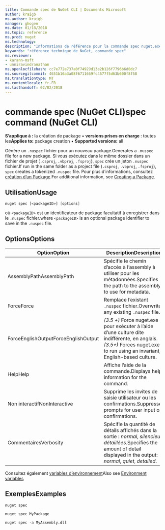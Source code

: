 ```yaml
---
title: Commande spec de NuGet CLI | Documents Microsoft
author: kraigb
ms.author: kraigb
manager: ghogen
ms.date: 01/18/2018
ms.topic: reference
ms.prod: nuget
ms.technology: 
description: "Informations de référence pour la commande spec nuget.exe"
keywords: "référence technique de NuGet, commande spec"
ms.reviewer:
- karann-msft
- unniravindranathan
ms.openlocfilehash: cc7e772e737a0f74929d13e2b126f7796b6d0dc7
ms.sourcegitcommit: 4651b16a3a08f6711669fc4577f5d63b600f8f58
ms.translationtype: MT
ms.contentlocale: fr-FR
ms.lasthandoff: 02/02/2018
---
```

# <a name="spec-command-nuget-cli"></a><span data-ttu-id="0cb77-104">commande spec (NuGet CLI)</span><span class="sxs-lookup"><span data-stu-id="0cb77-104">spec command (NuGet CLI)</span></span>

<span data-ttu-id="0cb77-105">**S’applique à :** la création de package &bullet; **versions prises en charge :** toutes les</span><span class="sxs-lookup"><span data-stu-id="0cb77-105">**Applies to:** package creation &bullet; **Supported versions:** all</span></span>

<span data-ttu-id="0cb77-106">Génère un `.nuspec` fichier pour un nouveau package.</span><span class="sxs-lookup"><span data-stu-id="0cb77-106">Generates a `.nuspec` file for a new package.</span></span> <span data-ttu-id="0cb77-107">Si vous exécutez dans le même dossier dans un fichier de projet (`.csproj`, `.vbproj`, `.fsproj`), `spec` crée un jeton `.nuspec` fichier.</span><span class="sxs-lookup"><span data-stu-id="0cb77-107">If run in the same folder as a project file (`.csproj`, `.vbproj`, `.fsproj`), `spec` creates a tokenized `.nuspec` file.</span></span> <span data-ttu-id="0cb77-108">Pour plus d’informations, consultez [création d’un Package](../create-packages/creating-a-package.md).</span><span class="sxs-lookup"><span data-stu-id="0cb77-108">For additional information, see [Creating a Package](../create-packages/creating-a-package.md).</span></span>

## <a name="usage"></a><span data-ttu-id="0cb77-109">Utilisation</span><span class="sxs-lookup"><span data-stu-id="0cb77-109">Usage</span></span>

```cli
nuget spec [<packageID>] [options]
```

<span data-ttu-id="0cb77-110">où `<packageID>` est un identificateur de package facultatif à enregistrer dans le `.nuspec` fichier.</span><span class="sxs-lookup"><span data-stu-id="0cb77-110">where `<packageID>` is an optional package identifier to save in the `.nuspec` file.</span></span>

## <a name="options"></a><span data-ttu-id="0cb77-111">Options</span><span class="sxs-lookup"><span data-stu-id="0cb77-111">Options</span></span>

| <span data-ttu-id="0cb77-112">Option</span><span class="sxs-lookup"><span data-stu-id="0cb77-112">Option</span></span> | <span data-ttu-id="0cb77-113">Description</span><span class="sxs-lookup"><span data-stu-id="0cb77-113">Description</span></span> |
| --- | --- |
| <span data-ttu-id="0cb77-114">AssemblyPath</span><span class="sxs-lookup"><span data-stu-id="0cb77-114">AssemblyPath</span></span> | <span data-ttu-id="0cb77-115">Spécifie le chemin d’accès à l’assembly à utiliser pour les métadonnées.</span><span class="sxs-lookup"><span data-stu-id="0cb77-115">Specifies the path to the assembly to use for metadata.</span></span> |
| <span data-ttu-id="0cb77-116">Force</span><span class="sxs-lookup"><span data-stu-id="0cb77-116">Force</span></span> | <span data-ttu-id="0cb77-117">Remplace l’existant `.nuspec` fichier.</span><span class="sxs-lookup"><span data-stu-id="0cb77-117">Overwrites any existing `.nuspec` file.</span></span> |
| <span data-ttu-id="0cb77-118">ForceEnglishOutput</span><span class="sxs-lookup"><span data-stu-id="0cb77-118">ForceEnglishOutput</span></span> | <span data-ttu-id="0cb77-119">*(3.5 +)*  Force nuget.exe pour exécuter à l’aide d’une culture dite indifférente, en anglais.</span><span class="sxs-lookup"><span data-stu-id="0cb77-119">*(3.5+)* Forces nuget.exe to run using an invariant, English-based culture.</span></span> |
| <span data-ttu-id="0cb77-120">Help</span><span class="sxs-lookup"><span data-stu-id="0cb77-120">Help</span></span> | <span data-ttu-id="0cb77-121">Affiche l’aide de la commande.</span><span class="sxs-lookup"><span data-stu-id="0cb77-121">Displays help information for the command.</span></span> |
| <span data-ttu-id="0cb77-122">Non interactif</span><span class="sxs-lookup"><span data-stu-id="0cb77-122">NonInteractive</span></span> | <span data-ttu-id="0cb77-123">Supprime les invites de saisie utilisateur ou les confirmations.</span><span class="sxs-lookup"><span data-stu-id="0cb77-123">Suppresses prompts for user input or confirmations.</span></span> |
| <span data-ttu-id="0cb77-124">Commentaires</span><span class="sxs-lookup"><span data-stu-id="0cb77-124">Verbosity</span></span> | <span data-ttu-id="0cb77-125">Spécifie la quantité de détails affichés dans la sortie : *normal*, *silencieux*, *détaillées*.</span><span class="sxs-lookup"><span data-stu-id="0cb77-125">Specifies the amount of detail displayed in the output: *normal*, *quiet*, *detailed*.</span></span> |

<span data-ttu-id="0cb77-126">Consultez également [variables d’environnement](cli-ref-environment-variables.md)</span><span class="sxs-lookup"><span data-stu-id="0cb77-126">Also see [Environment variables](cli-ref-environment-variables.md)</span></span>

## <a name="examples"></a><span data-ttu-id="0cb77-127">Exemples</span><span class="sxs-lookup"><span data-stu-id="0cb77-127">Examples</span></span>

```cli
nuget spec

nuget spec MyPackage

nuget spec -a MyAssembly.dll
```
